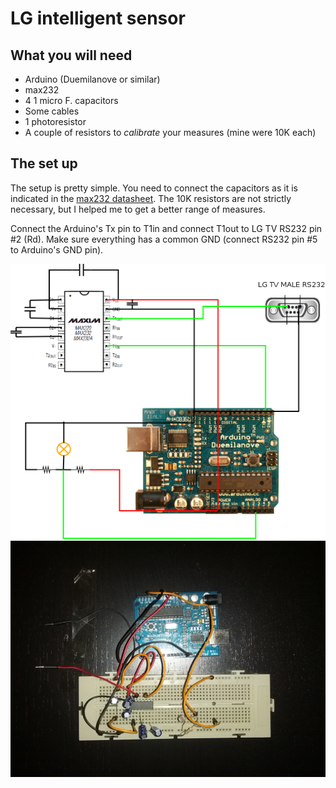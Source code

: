 # LG intelligent sensor

## What you will need
* Arduino (Duemilanove or similar)
* max232
* 4 1 micro F. capacitors
* Some cables
* 1 photoresistor
* A couple of resistors to *calibrate* your measures (mine were 10K each)

## The set up
The setup is pretty simple. You need to connect the capacitors as it is
indicated in the [max232 datasheet](http://datasheets.maximintegrated.com/en/ds/MAX220-MAX249.pdf).
The 10K resistors are not strictly necessary, but I helped me to get a better
range of measures.

Connect the Arduino's Tx pin to T1in and connect T1out to LG TV RS232 pin #2 (Rd).
Make sure everything has a common GND (connect RS232 pin #5 to
Arduino's GND pin).

![schematics](https://github.com/fernape/arduino-projects/blob/master/digital/lg_intelligent_sensor/LG-intelligent-sensor.png)
![real connection](https://github.com/fernape/arduino-projects/blob/master/digital/lg_intelligent_sensor/shot.jpg)
